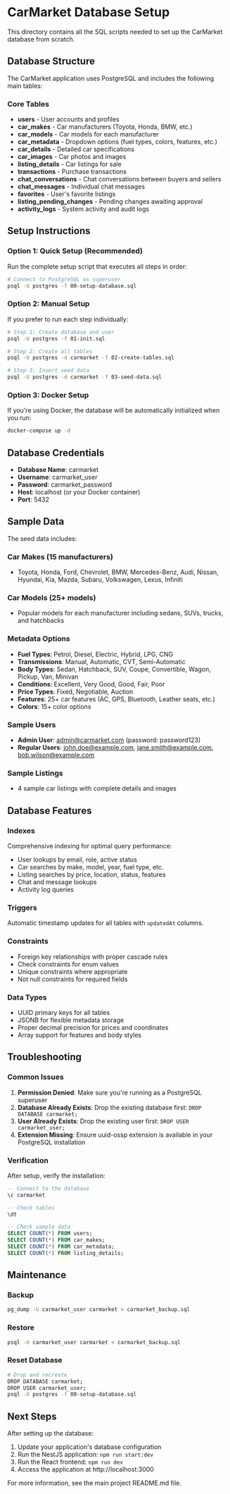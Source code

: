 # CarMarket Database Setup

This directory contains all the SQL scripts needed to set up the CarMarket database from scratch.

## Database Structure

The CarMarket application uses PostgreSQL and includes the following main tables:

### Core Tables
- **users** - User accounts and profiles
- **car_makes** - Car manufacturers (Toyota, Honda, BMW, etc.)
- **car_models** - Car models for each manufacturer
- **car_metadata** - Dropdown options (fuel types, colors, features, etc.)
- **car_details** - Detailed car specifications
- **car_images** - Car photos and images
- **listing_details** - Car listings for sale
- **transactions** - Purchase transactions
- **chat_conversations** - Chat conversations between buyers and sellers
- **chat_messages** - Individual chat messages
- **favorites** - User's favorite listings
- **listing_pending_changes** - Pending changes awaiting approval
- **activity_logs** - System activity and audit logs

## Setup Instructions

### Option 1: Quick Setup (Recommended)
Run the complete setup script that executes all steps in order:

```bash
# Connect to PostgreSQL as superuser
psql -U postgres -f 00-setup-database.sql
```

### Option 2: Manual Setup
If you prefer to run each step individually:

```bash
# Step 1: Create database and user
psql -U postgres -f 01-init.sql

# Step 2: Create all tables
psql -U postgres -d carmarket -f 02-create-tables.sql

# Step 3: Insert seed data
psql -U postgres -d carmarket -f 03-seed-data.sql
```

### Option 3: Docker Setup
If you're using Docker, the database will be automatically initialized when you run:

```bash
docker-compose up -d
```

## Database Credentials

- **Database Name**: carmarket
- **Username**: carmarket_user
- **Password**: carmarket_password
- **Host**: localhost (or your Docker container)
- **Port**: 5432

## Sample Data

The seed data includes:

### Car Makes (15 manufacturers)
- Toyota, Honda, Ford, Chevrolet, BMW, Mercedes-Benz, Audi, Nissan, Hyundai, Kia, Mazda, Subaru, Volkswagen, Lexus, Infiniti

### Car Models (25+ models)
- Popular models for each manufacturer including sedans, SUVs, trucks, and hatchbacks

### Metadata Options
- **Fuel Types**: Petrol, Diesel, Electric, Hybrid, LPG, CNG
- **Transmissions**: Manual, Automatic, CVT, Semi-Automatic
- **Body Types**: Sedan, Hatchback, SUV, Coupe, Convertible, Wagon, Pickup, Van, Minivan
- **Conditions**: Excellent, Very Good, Good, Fair, Poor
- **Price Types**: Fixed, Negotiable, Auction
- **Features**: 25+ car features (AC, GPS, Bluetooth, Leather seats, etc.)
- **Colors**: 15+ color options

### Sample Users
- **Admin User**: admin@carmarket.com (password: password123)
- **Regular Users**: john.doe@example.com, jane.smith@example.com, bob.wilson@example.com

### Sample Listings
- 4 sample car listings with complete details and images

## Database Features

### Indexes
Comprehensive indexing for optimal query performance:
- User lookups by email, role, active status
- Car searches by make, model, year, fuel type, etc.
- Listing searches by price, location, status, features
- Chat and message lookups
- Activity log queries

### Triggers
Automatic timestamp updates for all tables with `updatedAt` columns.

### Constraints
- Foreign key relationships with proper cascade rules
- Check constraints for enum values
- Unique constraints where appropriate
- Not null constraints for required fields

### Data Types
- UUID primary keys for all tables
- JSONB for flexible metadata storage
- Proper decimal precision for prices and coordinates
- Array support for features and body styles

## Troubleshooting

### Common Issues

1. **Permission Denied**: Make sure you're running as a PostgreSQL superuser
2. **Database Already Exists**: Drop the existing database first: `DROP DATABASE carmarket;`
3. **User Already Exists**: Drop the existing user first: `DROP USER carmarket_user;`
4. **Extension Missing**: Ensure uuid-ossp extension is available in your PostgreSQL installation

### Verification

After setup, verify the installation:

```sql
-- Connect to the database
\c carmarket

-- Check tables
\dt

-- Check sample data
SELECT COUNT(*) FROM users;
SELECT COUNT(*) FROM car_makes;
SELECT COUNT(*) FROM car_metadata;
SELECT COUNT(*) FROM listing_details;
```

## Maintenance

### Backup
```bash
pg_dump -U carmarket_user carmarket > carmarket_backup.sql
```

### Restore
```bash
psql -U carmarket_user carmarket < carmarket_backup.sql
```

### Reset Database
```bash
# Drop and recreate
DROP DATABASE carmarket;
DROP USER carmarket_user;
psql -U postgres -f 00-setup-database.sql
```

## Next Steps

After setting up the database:

1. Update your application's database configuration
2. Run the NestJS application: `npm run start:dev`
3. Run the React frontend: `npm run dev`
4. Access the application at http://localhost:3000

For more information, see the main project README.md file.



